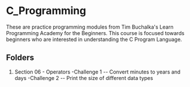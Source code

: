 # C_Programming

These are practice programming modules from Tim Buchalka's Learn Programming Academy for the Beginners. 
This course is focused towards beginners who are interested in understanding the C Program Language.

## Folders
1. Section 06 - Operators
   -Challenge 1 -- Convert minutes to years and days
   -Challenge 2 -- Print the size of different data types
  
